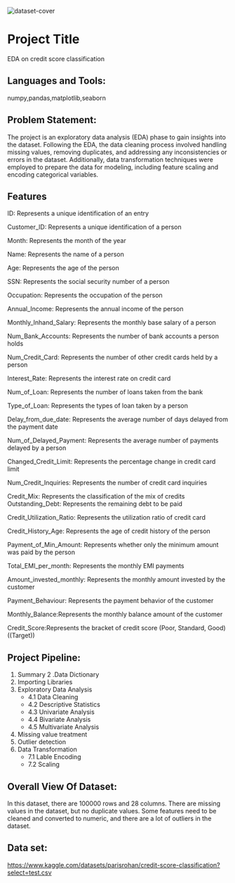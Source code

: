 ![dataset-cover](https://github.com/Ganesh-xvi/EDA-on-credit-score-classification/assets/134574667/ea04486e-cebf-4beb-b8d5-11ed9c254c6f)



# Project Title

EDA on credit score classification

## Languages and Tools:
 numpy,pandas,matplotlib,seaborn

## Problem Statement:
The project is an exploratory data analysis (EDA) phase to gain insights into the dataset. Following the EDA, the data cleaning process involved handling missing values, removing duplicates, and addressing any inconsistencies or errors in the dataset. Additionally, data transformation techniques were employed to prepare the data for modeling, including feature scaling and encoding categorical variables.

## Features

ID: Represents a unique identification of an entry

Customer_ID: Represents a unique identification of a person

Month: Represents the month of the year

Name: Represents the name of a person

Age: Represents the age of the person

SSN: Represents the social security number of a person

Occupation: Represents the occupation of the person

Annual_Income: Represents the annual income of the person

Monthly_Inhand_Salary: Represents the monthly base salary of a person

Num_Bank_Accounts: Represents the number of bank accounts a person holds

Num_Credit_Card: Represents the number of other credit cards held by a person

Interest_Rate: Represents the interest rate on credit card

Num_of_Loan: Represents the number of loans taken from the bank

Type_of_Loan: Represents the types of loan taken by a person

Delay_from_due_date: Represents the average number of days delayed from the payment date

Num_of_Delayed_Payment: Represents the average number of payments delayed by a person

Changed_Credit_Limit: Represents the percentage change in credit card limit

Num_Credit_Inquiries: Represents the number of credit card inquiries

Credit_Mix: Represents the classification of the mix of credits
Outstanding_Debt: Represents the remaining debt to be paid

Credit_Utilization_Ratio: Represents the utilization ratio of credit card

Credit_History_Age: Represents the age of credit history of the person

Payment_of_Min_Amount: Represents whether only the minimum amount was paid by the person

Total_EMI_per_month: Represents the monthly EMI payments

Amount_invested_monthly: Represents the monthly amount invested by the customer

Payment_Behaviour: Represents the payment behavior of the customer

Monthly_Balance:Represents the monthly balance amount of the customer

Credit_Score:Represents the bracket of credit score (Poor, Standard, Good) ((Target))
## Project Pipeline:
1. Summary
2 .Data Dictionary
3. Importing Libraries
4. Exploratory Data Analysis
   - 4.1 Data Cleaning
   - 4.2 Descriptive Statistics
   - 4.3 Univariate Analysis
   - 4.4 Bivariate  Analysis
   - 4.5 Multivariate Analysis
5. Missing value treatment
6. Outlier detection
7. Data Transformation
   - 7.1 Lable Encoding
   - 7.2 Scaling
## Overall View Of Dataset:
In this dataset, there are 100000 rows and 28 columns. There are missing values in the dataset, but no duplicate values. Some features need to be cleaned and converted to numeric, and there are a lot of outliers in the dataset.
## Data set:
https://www.kaggle.com/datasets/parisrohan/credit-score-classification?select=test.csv
